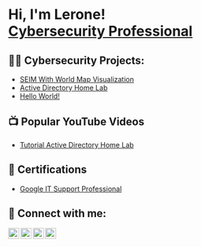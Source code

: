 <h1>Hi, I'm Lerone! <br/><a href="https://www.linkedin.com/in/leronebeck/"<a href="https://[https://www.linkedin.com/in/leronebeck/])">Cybersecurity Professional</a>

<h2>👨‍💻 Cybersecurity Projects:</h2>

- [SEIM With World Map Visualization](https://github.com/LeroneBeck1/SEIM-With-Windows-VM-Attach-Map)
- [Active Directory Home Lab](https://github.com/joshmadakor1/Algorithms-Practice)
- [Hello World!](https://github.com/LeroneBeck1/Hello-World-)

<h2>📺 Popular YouTube Videos</h2>

- [Tutorial Active Directory Home Lab](https://www.youtube.com)

<h2> 📄 Certifications</h2>

- [Google IT Support Professional](https://www.youtube.com)

<h2> 🤳 Connect with me:</h2>

[<img align="left" alt="JoshMadakor | YouTube" width="22px" src="https://cdn.jsdelivr.net/npm/simple-icons@v3/icons/youtube.svg" />][youtube]
[<img align="left" alt="JoshMadakor | Twitter" width="22px" src="https://cdn.jsdelivr.net/npm/simple-icons@v3/icons/twitter.svg" />][twitter]
[<img align="left" alt="JoshMadakor | LinkedIn" width="22px" src="https://cdn.jsdelivr.net/npm/simple-icons@v3/icons/linkedin.svg" />][linkedin]
[<img align="left" alt="JoshMadakor | Instagram" width="22px" src="https://cdn.jsdelivr.net/npm/simple-icons@v3/icons/instagram.svg" />][instagram]

[twitter]: https://twitter.com/joshmadakor
[youtube]: https://www.youtube.com/c/joshmadakor
[instagram]: https://www.instagram.com/joshmadakor/
[linkedin]: https://linkedin.com/in/leronebeck/

<!--
**joshmadakor1/joshmadakor1** is a ✨ _special_ ✨ repository because its `README.md` (this file) appears on your GitHub profile.

Here are some ideas to get you started:

- 🔭 I’m currently working on ...
- 🌱 I’m currently learning ...
- 👯 I’m looking to collaborate on ...
- 🤔 I’m looking for help with ...
- 💬 Ask me about ...
- 📫 How to reach me: ...
- 😄 Pronouns: ...
- ⚡ Fun fact: ...
-->
